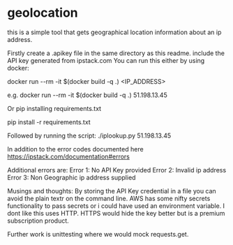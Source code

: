 # geolocation

this is a simple tool that gets geographical location information about an ip address.

Firstly create a .apikey file in the same directory as this readme. include the API key generated from ipstack.com
You can run this either by using docker:

docker run --rm -it $(docker build -q .) <IP_ADDRESS>

e.g. docker run --rm -it $(docker build -q .) 51.198.13.45

Or pip installing requirements.txt

pip install -r requirements.txt

Followed by running the script: ./iplookup.py 51.198.13.45

In addition to the error codes documented here https://ipstack.com/documentation#errors

Additional errors are:
Error 1: No API Key provided
Error 2: Invalid ip address
Error 3: Non Geographic ip address supplied

Musings and thoughts:
By storing the API Key credential in a file you can avoid the plain textr on the command line. AWS has some nifty secrets functionality to pass secrets or i could have used an environment variable. I dont like this uses HTTP. HTTPS would hide the key better but is a premium subscription product.

Further work is unittesting where we would mock requests.get.
